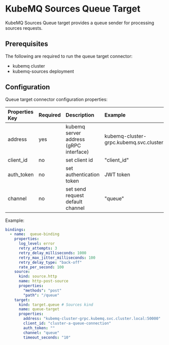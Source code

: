 # KubeMQ Sources Queue Target

KubeMQ Sources Queue target provides a queue sender for processing sources requests.

## Prerequisites
The following are required to run the queue target connector:

- kubemq cluster
- kubemq-sources deployment


## Configuration

Queue target connector configuration properties:

| Properties Key  | Required | Description                                        | Example                                              |
|:----------------|:---------|:---------------------------------------------------|:-----------------------------------------------------|
| address         | yes      | kubemq server address (gRPC interface)             | kubemq-cluster-grpc.kubemq.svc.cluster.local:50000 |
| client_id       | no       | set client id                                      | "client_id"                                          |
| auth_token      | no       | set authentication token                           | JWT token                                            |
| channel | no       | set send request default channel               |          "queue"                                            |



Example:

```yaml
bindings:
  - name:  queue-binding 
    properties: 
      log_level: error
      retry_attempts: 3
      retry_delay_milliseconds: 1000
      retry_max_jitter_milliseconds: 100
      retry_delay_type: "back-off"
      rate_per_second: 100
    source:
      kind: source.http
      name: http-post-source
      properties:
        "methods": "post"
        "path": "/queue"
    target:
      kind: target.queue # Sources kind
      name: queue-target 
      properties: 
        address: "kubemq-cluster-grpc.kubemq.svc.cluster.local:50000"
        client_id: "cluster-a-queue-connection"
        auth_token: ""
        channel: "queue"
        timeout_seconds: "10"
```

